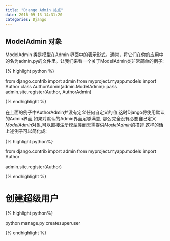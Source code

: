 ```yaml
---
title: "Django Admin 站点"
date: 2016-09-13 14:31:20
categories: Django
---
```


## ModelAdmin 对象

ModelAdmin 类是模型在Admin 界面中的表示形式。通常，将它们在你的应用中的名为admin.py的文件里。让我们来看一个关于ModelAdmin类非常简单的例子:

{% highlight python %}

from django.contrib import admin
from myproject.myapp.models import Author
class AuthorAdmin(admin.ModelAdmin):
    pass
admin.site.register(Author, AuthorAdmin)

{% endhighlight %}

在上面的例子中AuthorAdmin并没有定义任何自定义的值,这时Django将使用默认的Admin界面,如果对默认的Admin界面足够满意,
那么完全没有必要自己定义*ModelAdmin*对象,可以直接注册模型类而无需提供*ModelAdmin*的描述.这样的话上述例子可以简化成:

{% highlight python%}

from django.contrib import admin
from myproject.myapp.models import Author

admin.site.register(Author)

{% endhighlight %}

# 创建超级用户

{% highlight python%}

python manage.py createsuperuser

{% endhighlight %}